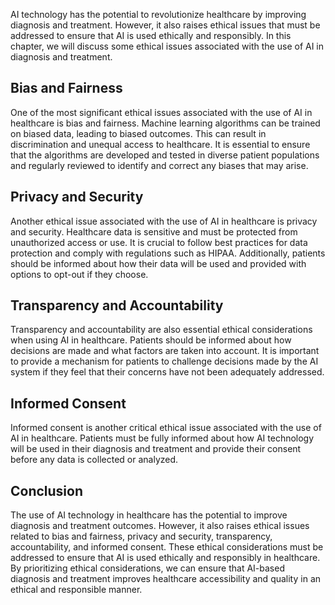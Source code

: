 
AI technology has the potential to revolutionize healthcare by improving diagnosis and treatment. However, it also raises ethical issues that must be addressed to ensure that AI is used ethically and responsibly. In this chapter, we will discuss some ethical issues associated with the use of AI in diagnosis and treatment.

Bias and Fairness
-----------------

One of the most significant ethical issues associated with the use of AI in healthcare is bias and fairness. Machine learning algorithms can be trained on biased data, leading to biased outcomes. This can result in discrimination and unequal access to healthcare. It is essential to ensure that the algorithms are developed and tested in diverse patient populations and regularly reviewed to identify and correct any biases that may arise.

Privacy and Security
--------------------

Another ethical issue associated with the use of AI in healthcare is privacy and security. Healthcare data is sensitive and must be protected from unauthorized access or use. It is crucial to follow best practices for data protection and comply with regulations such as HIPAA. Additionally, patients should be informed about how their data will be used and provided with options to opt-out if they choose.

Transparency and Accountability
-------------------------------

Transparency and accountability are also essential ethical considerations when using AI in healthcare. Patients should be informed about how decisions are made and what factors are taken into account. It is important to provide a mechanism for patients to challenge decisions made by the AI system if they feel that their concerns have not been adequately addressed.

Informed Consent
----------------

Informed consent is another critical ethical issue associated with the use of AI in healthcare. Patients must be fully informed about how AI technology will be used in their diagnosis and treatment and provide their consent before any data is collected or analyzed.

Conclusion
----------

The use of AI technology in healthcare has the potential to improve diagnosis and treatment outcomes. However, it also raises ethical issues related to bias and fairness, privacy and security, transparency, accountability, and informed consent. These ethical considerations must be addressed to ensure that AI is used ethically and responsibly in healthcare. By prioritizing ethical considerations, we can ensure that AI-based diagnosis and treatment improves healthcare accessibility and quality in an ethical and responsible manner.
